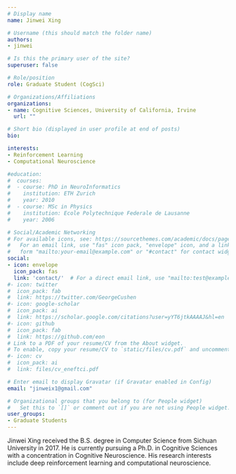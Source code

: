 ```yaml
---
# Display name
name: Jinwei Xing

# Username (this should match the folder name)
authors:
- jinwei

# Is this the primary user of the site?
superuser: false

# Role/position
role: Graduate Student (CogSci)

# Organizations/Affiliations
organizations:
- name: Cognitive Sciences, University of California, Irvine
  url: ""

# Short bio (displayed in user profile at end of posts)
bio: 

interests:
- Reinforcement Learning
- Computational Neuroscience

#education:
#  courses:
#  - course: PhD in NeuroInformatics
#    institution: ETH Zurich
#    year: 2010
#  - course: MSc in Physics
#    institution: Ecole Polytechnique Federale de Lausanne
#    year: 2006

# Social/Academic Networking
# For available icons, see: https://sourcethemes.com/academic/docs/page-builder/#icons
#   For an email link, use "fas" icon pack, "envelope" icon, and a link in the
#   form "mailto:your-email@example.com" or "#contact" for contact widget.
social:
- icon: envelope
  icon_pack: fas
  link: 'contact/'  # For a direct email link, use "mailto:test@example.org".
#- icon: twitter
#  icon_pack: fab
#  link: https://twitter.com/GeorgeCushen
#- icon: google-scholar
#  icon_pack: ai
#  link: https://scholar.google.com/citations?user=yYT6jtkAAAAJ&hl=en
#- icon: github
#  icon_pack: fab
#  link: https://github.com/eon
# Link to a PDF of your resume/CV from the About widget.
# To enable, copy your resume/CV to `static/files/cv.pdf` and uncomment the lines below.
#- icon: cv
#  icon_pack: ai
#  link: files/cv_eneftci.pdf

# Enter email to display Gravatar (if Gravatar enabled in Config)
email: "jinweix1@gmail.com"

# Organizational groups that you belong to (for People widget)
#   Set this to `[]` or comment out if you are not using People widget.
user_groups:
- Graduate Students
---
```

Jinwei Xing received the B.S. degree in Computer Science from Sichuan University in 2017. He is currently pursuing a Ph.D. in Cognitive Sciences with a concentration in Cognitive Neuroscience.  His research interests include deep reinforcement learning and computational neuroscience.

